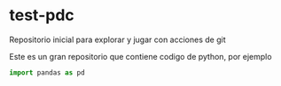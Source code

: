 # test-pdc
Repositorio inicial para explorar y jugar con acciones de git

Este es un gran repositorio que contiene codigo de python, por ejemplo

```python
import pandas as pd
```